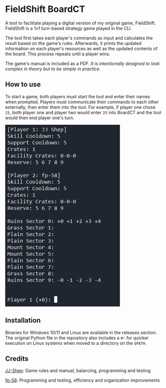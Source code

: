 # FieldShift BoardCT
A tool to facilitate playing a digital version of my original game, FieldShift. FieldShift is a 1v1 turn-based strategy game played in the CLI.

The tool first takes each player's commands as input and calculates the result based on the game's rules. Afterwards, it prints the updated information on each player's resources as well as the updated contents of the board. This process repeats until a player wins.

The game's manual is included as a PDF. *It is intentionally designed to look complex in theory but to be simple in practice.*

## How to use
To start a game, both players must start the tool and enter their names when prompted. Players must communicate their commands to each other externally, then enter them into the tool. For example, if player one chose `25`, both player one and player two would enter `25` into BoardCT and the tool would then end player one's turn.

![Screenshot of the tool in use](boardct-screenshot.png)

## Installation
Binaries for Windows 10/11 and Linux are available in the releases section. The original Python file in the repository also includes a `#!` for quicker execution on Linux systems when moved to a directory on the `$PATH`.

## Credits
[JJ-Shep](https://github.com/JJ-Shep): Game rules and manual, balancing, programming and testing

[fp-58](https://github.com/fp-58): Programming and testing, efficiency and organization improvements
